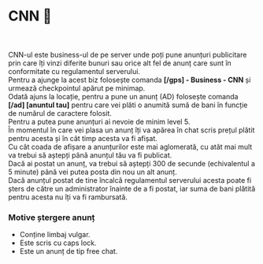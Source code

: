 <h1>CNN 📰</h1><br><br>
CNN-ul este business-ul de pe server unde poți pune anunțuri publicitare prin care îți vinzi diferite bunuri sau orice alt fel de anunț care sunt în conformitate cu regulamentul serverului.<br>
Pentru a ajunge la acest biz folosește comanda <strong>[/gps] - Business - CNN</strong> și urmează checkpointul apărut pe minimap.<br>
Odată ajuns la locație, pentru a pune un anunț (AD) folosește comanda <strong>[/ad] [anuntul tau]</strong> pentru care vei plăti o anumită sumă de bani în funcție de numărul de caractere folosit. <br>
Pentru a putea pune anunțuri ai nevoie de minim level 5.<br>
În momentul în care vei plasa un anunț îți va apărea în chat scris prețul plătit pentru acesta și în cât timp acesta va fi afișat.<br>
Cu cât coada de afișare a anunțurilor este mai aglomerată, cu atât mai mult va trebui să aștepți până anunțul tău va fi publicat.<br>
Dacă ai postat un anunț, va trebui să aștepți 300 de secunde (echivalentul a 5 minute) până vei putea posta din nou un alt anunț.<br>
Dacă anunțul postat de tine încalcă regulamentul serverului acesta poate fi șters de către un administrator înainte de a fi postat, iar suma de bani plătită pentru acesta nu îți va fi rambursată.<br>
<h3>Motive ștergere anunț</h3>
<ul>
    <li>Conține limbaj vulgar.</li>
    <li>Este scris cu caps lock.</li>
    <li>Este un anunț de tip free chat.</li>
</ul>
